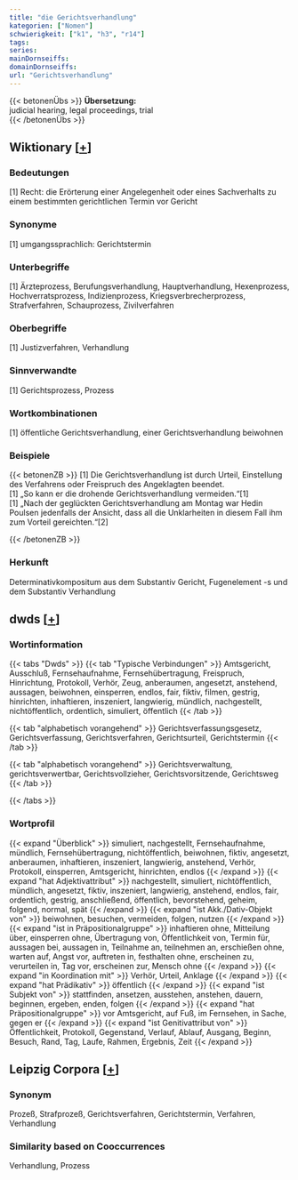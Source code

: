 ```yaml
---
title: "die Gerichtsverhandlung"
kategorien: ["Nomen"]
schwierigkeit: ["k1", "h3", "r14"]
tags:
series:
mainDornseiffs:
domainDornseiffs:
url: "Gerichtsverhandlung"
---
```


{{< betonenÜbs >}}
**Übersetzung:**  
judicial hearing, legal  proceedings, trial  
{{< /betonenÜbs >}}

## Wiktionary [[+](https://de.wiktionary.org/wiki/Gerichtsverhandlung)]

### Bedeutungen
[1] Recht: die Erörterung einer Angelegenheit oder eines Sachverhalts zu einem bestimmten gerichtlichen Termin vor Gericht  

### Synonyme
[1] umgangssprachlich: Gerichtstermin  

### Unterbegriffe
[1] Ärzteprozess, Berufungsverhandlung, Hauptverhandlung, Hexenprozess, Hochverratsprozess, Indizienprozess, Kriegsverbrecherprozess, Strafverfahren, Schauprozess, Zivilverfahren  

### Oberbegriffe
[1] Justizverfahren, Verhandlung  

### Sinnverwandte
[1] Gerichtsprozess, Prozess  

### Wortkombinationen
[1] öffentliche Gerichtsverhandlung, einer Gerichtsverhandlung beiwohnen  

### Beispiele
{{< betonenZB >}}
[1] Die Gerichtsverhandlung ist durch Urteil, Einstellung des Verfahrens oder Freispruch des Angeklagten beendet.  
[1] „So kann er die drohende Gerichtsverhandlung vermeiden.“[1]  
[1] „Nach der geglückten Gerichtsverhandlung am Montag war Hedin Poulsen jedenfalls der Ansicht, dass all die Unklarheiten in diesem Fall ihm zum Vorteil gereichten.“[2]  

{{< /betonenZB >}}
### Herkunft
Determinativkompositum aus dem Substantiv Gericht, Fugenelement -s und dem Substantiv Verhandlung  



## dwds [[+](https://www.dwds.de/wb/Gerichtsverhandlung)]

### Wortinformation
{{< tabs "Dwds" >}}
{{< tab "Typische Verbindungen" >}}
Amtsgericht, Ausschluß, Fernsehaufnahme, Fernsehübertragung, Freispruch, Hinrichtung, Protokoll, Verhör, Zeug, anberaumen, angesetzt, anstehend, aussagen, beiwohnen, einsperren, endlos, fair, fiktiv, filmen, gestrig, hinrichten, inhaftieren, inszeniert, langwierig, mündlich, nachgestellt, nichtöffentlich, ordentlich, simuliert, öffentlich
{{< /tab >}}

{{< tab "alphabetisch vorangehend" >}}
Gerichtsverfassungsgesetz, Gerichtsverfassung, Gerichtsverfahren, Gerichtsurteil, Gerichtstermin
{{< /tab >}}

{{< tab "alphabetisch vorangehend" >}}
Gerichtsverwaltung, gerichtsverwertbar, Gerichtsvollzieher, Gerichtsvorsitzende, Gerichtsweg
{{< /tab >}}

{{< /tabs >}}

### Wortprofil
{{< expand "Überblick" >}} simuliert, nachgestellt, Fernsehaufnahme, mündlich, Fernsehübertragung, nichtöffentlich, beiwohnen, fiktiv, angesetzt, anberaumen, inhaftieren, inszeniert, langwierig, anstehend, Verhör, Protokoll, einsperren, Amtsgericht, hinrichten, endlos {{< /expand >}}
{{< expand "hat Adjektivattribut" >}} nachgestellt, simuliert, nichtöffentlich, mündlich, angesetzt, fiktiv, inszeniert, langwierig, anstehend, endlos, fair, ordentlich, gestrig, anschließend, öffentlich, bevorstehend, geheim, folgend, normal, spät {{< /expand >}}
{{< expand "ist Akk./Dativ-Objekt von" >}} beiwohnen, besuchen, vermeiden, folgen, nutzen {{< /expand >}}
{{< expand "ist in Präpositionalgruppe" >}} inhaftieren ohne, Mitteilung über, einsperren ohne, Übertragung von, Öffentlichkeit von, Termin für, aussagen bei, aussagen in, Teilnahme an, teilnehmen an, erschießen ohne, warten auf, Angst vor, auftreten in, festhalten ohne, erscheinen zu, verurteilen in, Tag vor, erscheinen zur, Mensch ohne {{< /expand >}}
{{< expand "in Koordination mit" >}} Verhör, Urteil, Anklage {{< /expand >}}
{{< expand "hat Prädikativ" >}} öffentlich {{< /expand >}}
{{< expand "ist Subjekt von" >}} stattfinden, ansetzen, ausstehen, anstehen, dauern, beginnen, ergeben, enden, folgen {{< /expand >}}
{{< expand "hat Präpositionalgruppe" >}} vor Amtsgericht, auf Fuß, im Fernsehen, in Sache, gegen er {{< /expand >}}
{{< expand "ist Genitivattribut von" >}} Öffentlichkeit, Protokoll, Gegenstand, Verlauf, Ablauf, Ausgang, Beginn, Besuch, Rand, Tag, Laufe, Rahmen, Ergebnis, Zeit {{< /expand >}}

## Leipzig Corpora [[+](https://corpora.uni-leipzig.de/en/res?word=Gerichtsverhandlung&corpusId=deu_newscrawl-public_2018)]


### Synonym
Prozeß, Strafprozeß, Gerichtsverfahren, Gerichtstermin, Verfahren, Verhandlung


### Similarity based on Cooccurrences
Verhandlung, Prozess

